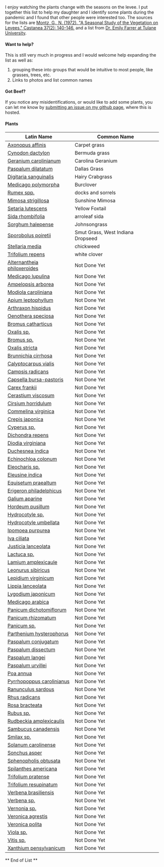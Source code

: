 I enjoy watching the plants change with the seasons on the levee.  I put together this list to help my daughter and I identify some plants during the pandemic and I found that other people were interested too.  The sources for the lists are [Montz, G., N. (1972). "A Seasonal Study of the Vegetation on Levees." Castanea 37(2): 140-146.](www.jstor.org/stable/4032463) and a list from [Dr. Emily Farrer at Tulane University](https://emilyfarrer.wordpress.com/).

#### Want to help?
This is still very much in progress and I would welcome help expanding the list as well as:

1. grouping these into groups that would be intuitive to most people, like grasses, trees, etc.
2. Links to photos and list common names

#### Got Beef?
If you notice any misidentifications, or would like to add some plants, you can let me know by [submitting an issue on my github page](https://github.com/sformel/levee_plants/issues), where this is hosted.

#### Plants


| Latin Name                        	| Common Name
|---|---	|
[Axonopus affinis](https://en.wikipedia.org/wiki/Axonopus_affinis) | Carpet grass
[Cynodon dactylon](https://en.wikipedia.org/wiki/Cynodon_dactylon) | Bermuda grass
[Geranium carolinianum](https://en.wikipedia.org/wiki/Geranium_carolinianum) | Carolina Geranium
[Paspalum dilatatum ](https://en.wikipedia.org/wiki/Paspalum_dilatatum) | Dallas Grass
[Digitaria sanguinalis](https://en.wikipedia.org/wiki/Digitaria_sanguinalis) | Hairy Crabgrass
[Medicago polymorpha](https://en.wikipedia.org/wiki/Medicago_polymorpha) | Burclover
[Rumex spp.](https://en.wikipedia.org/wiki/Rumex_(plant)) | docks and sorrels
[Mimosa strigillosa](https://en.wikipedia.org/wiki/Mimosa_strigillosa) | Sunshine Mimosa
[Setaria lutescens](https://en.wikipedia.org/wiki/Setaria_lutescens) | Yellow Foxtail
[Sida rhombifolia](https://en.wikipedia.org/wiki/Sida_rhombifolia) | arroleaf sida
[Sorghum halepense](https://en.wikipedia.org/wiki/Sorghum_halepense) | Johnsongrass
[Sporobolus poiretii](https://en.wikipedia.org/wiki/Sporobolus_poiretii) | Smut Grass, West Indiana Dropseed
[Stellaria media](https://en.wikipedia.org/wiki/Stellaria_media) | chickweed
[Trifolium repens](https://en.wikipedia.org/wiki/Trifolium_repens) | white clover
[Alternantheia philoxeroides ](https://en.wikipedia.org/wiki/Alternantheia_philoxeroides) | Not Done Yet
[Medicago lupulina](https://en.wikipedia.org/wiki/Medicago_lupulina) | Not Done Yet
[Ampelopsis arborea](https://en.wikipedia.org/wiki/Ampelopsis_arborea) | Not Done Yet
[Modiola caroliniana](https://en.wikipedia.org/wiki/Modiola_caroliniana) | Not Done Yet
[Apium leptophyllum](https://en.wikipedia.org/wiki/Apium_leptophyllum) | Not Done Yet
[Arthraxon hispidus](https://en.wikipedia.org/wiki/Arthraxon_hispidus) | Not Done Yet
[Oenothera speciosa](https://en.wikipedia.org/wiki/Oenothera_speciosa) | Not Done Yet
[Bromus catharticus](https://en.wikipedia.org/wiki/Bromus_catharticus) | Not Done Yet
[Oxalis sp.](https://en.wikipedia.org/wiki/Oxalis_(plant)) | Not Done Yet
[Bromus sp.](https://en.wikipedia.org/wiki/Bromus_(plant)) | Not Done Yet
[Oxalis stricta](https://en.wikipedia.org/wiki/Oxalis_stricta) | Not Done Yet
[Brunnichia cirrhosa](https://en.wikipedia.org/wiki/Brunnichia_cirrhosa) | Not Done Yet
[Calyptocarpus vialis](https://en.wikipedia.org/wiki/Calyptocarpus_vialis) | Not Done Yet
[Campsis radicans](https://en.wikipedia.org/wiki/Campsis_radicans) | Not Done Yet
[Capsella bursa-pastoris](https://en.wikipedia.org/wiki/Capsella_bursa-pastoris) | Not Done Yet
[Carex frankii](https://en.wikipedia.org/wiki/Carex_frankii) | Not Done Yet
[Cerastium viscosum](https://en.wikipedia.org/wiki/Cerastium_viscosum) | Not Done Yet
[Cirsium horridulum](https://en.wikipedia.org/wiki/Cirsium_horridulum) | Not Done Yet
[Commelina virginica](https://en.wikipedia.org/wiki/Commelina_virginica) | Not Done Yet
[Crepis japonica](https://en.wikipedia.org/wiki/Crepis_japonica) | Not Done Yet
[Cyperus sp.](https://en.wikipedia.org/wiki/Cyperus_(plant)) | Not Done Yet
[Dichondra repens](https://en.wikipedia.org/wiki/Dichondra_repens) | Not Done Yet
[Diodia virginiana](https://en.wikipedia.org/wiki/Diodia_virginiana) | Not Done Yet
[Duchesnea indica](https://en.wikipedia.org/wiki/Duchesnea_indica) | Not Done Yet
[Echinochloa colonum](https://en.wikipedia.org/wiki/Echinochloa_colonum) | Not Done Yet
[Eleocharis sp.](https://en.wikipedia.org/wiki/Eleocharis_(plant)) | Not Done Yet
[Eleusine indica](https://en.wikipedia.org/wiki/Eleusine_indica) | Not Done Yet
[Equisetum praealtum](https://en.wikipedia.org/wiki/Equisetum_praealtum) | Not Done Yet
[Erigeron philadelphicus](https://en.wikipedia.org/wiki/Erigeron_philadelphicus) | Not Done Yet
[Galium aparine](https://en.wikipedia.org/wiki/Galium_aparine) | Not Done Yet
[Hordeum pusillum](https://en.wikipedia.org/wiki/Hordeum_pusillum) | Not Done Yet
[Hydrocotyle sp.](https://en.wikipedia.org/wiki/Hydrocotyle_(plant)) | Not Done Yet
[Hydrocotyle umbellata](https://en.wikipedia.org/wiki/Hydrocotyle_umbellata) | Not Done Yet
[Ipomoea purpurea](https://en.wikipedia.org/wiki/Ipomoea_purpurea) | Not Done Yet
[Iva ciliata](https://en.wikipedia.org/wiki/Iva_ciliata) | Not Done Yet
[Justicia lanceolata](https://en.wikipedia.org/wiki/Justicia_lanceolata) | Not Done Yet
[Lactuca sp.](https://en.wikipedia.org/wiki/Lactuca_(plant)) | Not Done Yet
[Lamium amplexicaule](https://en.wikipedia.org/wiki/Lamium_amplexicaule) | Not Done Yet
[Leonurus sibiricus](https://en.wikipedia.org/wiki/Leonurus_sibiricus) | Not Done Yet
[Lepidium virginicum](https://en.wikipedia.org/wiki/Lepidium_virginicum) | Not Done Yet
[Lippia lanceolata](https://en.wikipedia.org/wiki/Lippia_lanceolata) | Not Done Yet
[Lygodium japonicum](https://en.wikipedia.org/wiki/Lygodium_japonicum) | Not Done Yet
[Medicago arabica](https://en.wikipedia.org/wiki/Medicago_arabica) | Not Done Yet
[Panicum dichotomiflorum](https://en.wikipedia.org/wiki/Panicum_dichotomiflorum) | Not Done Yet
[Panicum rhizomatum](https://en.wikipedia.org/wiki/Panicum_rhizomatum) | Not Done Yet
[Panicum sp.](https://en.wikipedia.org/wiki/Panicum_(plant)) | Not Done Yet
[Parthenium hysterophorus](https://en.wikipedia.org/wiki/Parthenium_hysterophorus) | Not Done Yet
[Paspalum conjugatum](https://en.wikipedia.org/wiki/Paspalum_conjugatum) | Not Done Yet
[Paspalum dissectum](https://en.wikipedia.org/wiki/Paspalum_dissectum) | Not Done Yet
[Paspalum langei](https://en.wikipedia.org/wiki/Paspalum_langei) | Not Done Yet
[Paspalum urvillei](https://en.wikipedia.org/wiki/Paspalum_urvillei) | Not Done Yet
[Poa annua](https://en.wikipedia.org/wiki/Poa_annua) | Not Done Yet
[Pyrrhopoppus carolinianus](https://en.wikipedia.org/wiki/Pyrrhopoppus_carolinianus) | Not Done Yet
[Ranunculus sardous](https://en.wikipedia.org/wiki/Ranunculus_sardous) | Not Done Yet
[Rhus radicans](https://en.wikipedia.org/wiki/Rhus_radicans) | Not Done Yet
[Rosa bracteata](https://en.wikipedia.org/wiki/Rosa_bracteata) | Not Done Yet
[Rubus sp.](https://en.wikipedia.org/wiki/Rubus_(plant)) | Not Done Yet
[Rudbeckia amplexicaulis](https://en.wikipedia.org/wiki/Rudbeckia_amplexicaulis) | Not Done Yet
[Sambucus canadensis](https://en.wikipedia.org/wiki/Sambucus_canadensis) | Not Done Yet
[Smilax sp.](https://en.wikipedia.org/wiki/Smilax_(plant)) | Not Done Yet
[Solanum carolinense](https://en.wikipedia.org/wiki/Solanum_carolinense) | Not Done Yet
[Sonchus asper](https://en.wikipedia.org/wiki/Sonchus_asper) | Not Done Yet
[Sphenopholis obtusata](https://en.wikipedia.org/wiki/Sphenopholis_obtusata) | Not Done Yet
[Spilanthes americana](https://en.wikipedia.org/wiki/Spilanthes_americana) | Not Done Yet
[Trifolium pratense](https://en.wikipedia.org/wiki/Trifolium_pratense) | Not Done Yet
[Trifolium resupinatum](https://en.wikipedia.org/wiki/Trifolium_resupinatum) | Not Done Yet
[Verbena brasiliensis](https://en.wikipedia.org/wiki/Verbena_brasiliensis) | Not Done Yet
[Verbena sp.](https://en.wikipedia.org/wiki/Verbena_(plant)) | Not Done Yet
[Vernonia sp.](https://en.wikipedia.org/wiki/Vernonia_(plant)) | Not Done Yet
[Veronica agrestis](https://en.wikipedia.org/wiki/Veronica_agrestis) | Not Done Yet
[Veronica polita](https://en.wikipedia.org/wiki/Veronica_polita) | Not Done Yet
[Viola sp.](https://en.wikipedia.org/wiki/Viola_(plant)) | Not Done Yet
[Vitis sp.](https://en.wikipedia.org/wiki/Vitis_(plant)) | Not Done Yet
[Xanthium pensylvanicum](https://en.wikipedia.org/wiki/Xanthium_pensylvanicum) | Not Done Yet


** End of List **
